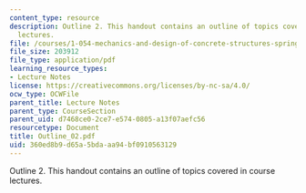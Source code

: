 ```yaml
---
content_type: resource
description: Outline 2. This handout contains an outline of topics covered in course
  lectures.
file: /courses/1-054-mechanics-and-design-of-concrete-structures-spring-2004/360ed8b9d65a5bdaaa94bf0910563129_Outline_02.pdf
file_size: 203912
file_type: application/pdf
learning_resource_types:
- Lecture Notes
license: https://creativecommons.org/licenses/by-nc-sa/4.0/
ocw_type: OCWFile
parent_title: Lecture Notes
parent_type: CourseSection
parent_uid: d7468ce0-2ce7-e574-0805-a13f07aefc56
resourcetype: Document
title: Outline_02.pdf
uid: 360ed8b9-d65a-5bda-aa94-bf0910563129
---
```

Outline 2. This handout contains an outline of topics covered in course lectures.